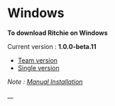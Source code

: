 # Windows

**To download Ritchie on Windows**

Current version : **1.0.0-beta.11**

* [Team version](https://commons-repo.ritchiecli.io/1.0.0-beta.11/windows/team/rit.exe)
* [Single version](https://commons-repo.ritchiecli.io/1.0.0-beta.11/windows/single/rit.exe)

_Note :_ [_Manual Installation_](manual-installation.md)

\_\_



